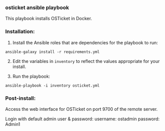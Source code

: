 ### osticket ansible playbook

This playbook installs OSTicket in Docker.

### Installation:

1. Install the Ansible roles that are dependencies for the playbook to run:

`ansible-galaxy install -r requirements.yml`

2. Edit the variables in `inventory` to reflect the values appropriate for your install.

3. Run the playbook:

`ansible-playbook -i inventory osticket.yml`


### Post-install:

Access the web interface for OSTicket on port 9700 of the remote server.

Login with default admin user & password:
    username: ostadmin
    password: Admin1
